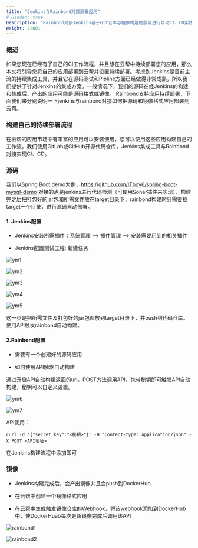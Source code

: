 ```yaml
---
title: "Jenkins与Rainbond对接部署应用"
# Hidden: true
Description: "Rainbond对接Jenkins基于Git仓库与镜像构建的服务进行自动CI、CD实践"
Weight: 22001
---
```


### 概述

如果您现在已经有了自己的CI工作流程，并且想在云帮中持续部署您的应用，那么本文将引导您将自己的应用部署到云帮并设置持续部署。考虑到Jenkins是目前主流的持续集成工具，并且它在源码测试和Pipline方面已经做得非常成熟，所以我们提供了针对Jenkins的集成方案。一般情况下，我们的源码在经Jenkins的构建和集成后，产出的应用可能是源码格式或镜像。
Rainbond支持[应用持续部署](../../user-manual/app-service-manage/auto-deploy/)，下面我们来分别说明一下jenkins与rainbond对接如何把源码和镜像格式应用部署到云帮。

### 构建自己的持续部署流程

在云帮的应用市场中有丰富的应用可以安装使用，您可以使用这些应用构建自己的工作流。我们使用GitLab或GitHub开源代码仓库，Jenkins集成工具与Rainbond对接实现CI、CD。

### 源码

我们以Spring Boot demo为例，https://github.com/ITboy6/spring-boot-mysql-demo  对接的点是jenkins进行代码检测（可使用Sonar插件来实现），构建完之后把打包好的jar包和所需文件放在target目录下，rainbond构建时只需要拉target一个目录，进行源码自动部署。

#### 1. Jenkins配置

* Jenkins安装所需插件：系统管理 --> 插件管理 --> 安装需要用到的相关插件

* Jenkins配置测试工程: 新建任务

![ym1](https://grstatic.oss-cn-shanghai.aliyuncs.com/images/docs/5.1/advanced-scenarios/devops/JenkinsandRainbond/ym_1.png)

![ym2](https://grstatic.oss-cn-shanghai.aliyuncs.com/images/docs/5.1/advanced-scenarios/devops/JenkinsandRainbond/ym_2.png)

![ym3](https://grstatic.oss-cn-shanghai.aliyuncs.com/images/docs/5.1/advanced-scenarios/devops/JenkinsandRainbond/ym_3.png)

![ym4](https://grstatic.oss-cn-shanghai.aliyuncs.com/images/docs/5.1/advanced-scenarios/devops/JenkinsandRainbond/ym_4.png)

![ym5](https://grstatic.oss-cn-shanghai.aliyuncs.com/images/docs/5.1/advanced-scenarios/devops/JenkinsandRainbond/ym_5.png)

这一步是把所需文件及打包好的jar包都放到target目录下，并push到代码仓库。使用API触发rainbond自动构建。

#### 2.Rainbond配置

* 需要有一个创建好的源码应用

* 如何使用API触发自动构建

通过开启API自动构建返回的url，POST方法调用API，携带秘钥即可触发API自动构建，秘钥可以自定义设置。

![ym6](https://grstatic.oss-cn-shanghai.aliyuncs.com/images/docs/5.1/advanced-scenarios/devops/JenkinsandRainbond/ym_6.png)

![ym7](https://grstatic.oss-cn-shanghai.aliyuncs.com/images/docs/5.1/advanced-scenarios/devops/JenkinsandRainbond/ym_7.png)

API使用：

```
curl -d '{"secret_key":"<秘钥>"}' -H "Content-type: application/json" -X POST <API地址>
```

在Jenkins构建流程中添加即可

### 镜像

* Jenkins构建完成后，会产出镜像并且会push到DockerHub

* 在云帮中创建一个镜像格式应用

* 在云帮中生成触发镜像仓库的Webhook，将该webhook添加到DockerHub中，使DockerHuab每次更新镜像完成后调用该API

![rainbond1](https://grstatic.oss-cn-shanghai.aliyuncs.com/images/docs/5.1/advanced-scenarios/devops/JenkinsandRainbond/rainbond_1.png)

![rainbond2](https://grstatic.oss-cn-shanghai.aliyuncs.com/images/docs/5.1/advanced-scenarios/devops/JenkinsandRainbond/rainbond_2.png)
